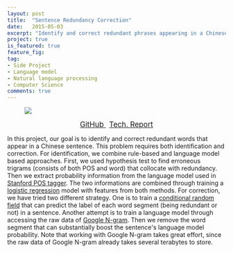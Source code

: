 ```yaml
---
layout: post
title:  "Sentence Redundancy Correction"
date:   2015-05-03
excerpt: "Identify and correct redundant phrases appearing in a Chinese sentence."
project: true
is_featured: true
feature_fig:
tag:
- Side Project
- Language model
- Natural language processing
- Computer Science
comments: true
---
```


<figure>
	<img src="{{site.url}}/assets/img/Redun/NLP.jpg">
</figure>

<center>
	<a href="https://github.com/momohuang/Sentence-Redundancy-Correction" target="_blank" class="btn">
		<span style="font-size: 120%;">
		GitHub
		</span>
	</a>
	&nbsp;
	<a href="{{ site.baseurl }}/assets/img/Redun/NLP_report.pdf" target="_blank" class="btn">
		<span style="font-size: 120%;">
		Tech. Report
		</span>
	</a>
</center>

<p>In this project, our goal is to identify and correct redundant words that appear in a Chinese sentence. This problem requires both identification and correction. For identification, we combine rule-based and language model based approaches. First, we used hypothesis test to find erroneous trigrams (consists of both POS and word) that collocate with redundancy. Then we extract probability information from the language model used in <a href="http://nlp.stanford.edu/software/tagger.shtml">Stanford POS tagger</a>. The two informations are combined through training a <a href="https://www.csie.ntu.edu.tw/~cjlin/liblinear/" target="_blank">logistic regression</a> model with features from both methods. For correction, we have tried two different strategy. One is to train a <a href="http://www.chokkan.org/software/crfsuite/" target="_blank">conditional random field</a> that can predict the label of each word segment (being redundant or not) in a sentence. Another attempt is to train a language model through accessing the raw data of <a href="http://storage.googleapis.com/books/ngrams/books/datasetsv2.html" target="_blank">Google N-gram</a>. Then we remove the word segment that can substantially boost the sentence's language model probability. Note that working with Google N-gram takes great effort, since the raw data of Google N-gram already takes several terabytes to store.</p>
